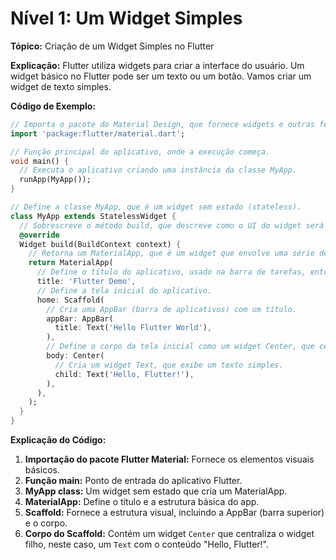 # Nível 1: Um Widget Simples

**Tópico:** Criação de um Widget Simples no Flutter

**Explicação:**
Flutter utiliza widgets para criar a interface do usuário. Um widget básico no Flutter pode ser um texto ou um botão. Vamos criar um widget de texto simples.

**Código de Exemplo:**
```dart
// Importa o pacote do Material Design, que fornece widgets e outras ferramentas para a criação de UIs.
import 'package:flutter/material.dart';

// Função principal do aplicativo, onde a execução começa.
void main() {
  // Executa o aplicativo criando uma instância da classe MyApp.
  runApp(MyApp());
}

// Define a classe MyApp, que é um widget sem estado (stateless).
class MyApp extends StatelessWidget {
  // Sobrescreve o método build, que descreve como o UI do widget será construído.
  @override
  Widget build(BuildContext context) {
    // Retorna um MaterialApp, que é um widget que envolve uma série de widgets que implementam o design do Material.
    return MaterialApp(
      // Define o título do aplicativo, usado na barra de tarefas, entre outros.
      title: 'Flutter Demo',
      // Define a tela inicial do aplicativo.
      home: Scaffold(
        // Cria uma AppBar (barra de aplicativos) com um título.
        appBar: AppBar(
          title: Text('Hello Flutter World'),
        ),
        // Define o corpo da tela inicial como um widget Center, que centraliza seu filho.
        body: Center(
          // Cria um widget Text, que exibe um texto simples.
          child: Text('Hello, Flutter!'),
        ),
      ),
    );
  }
}
```

**Explicação do Código:**
1. **Importação do pacote Flutter Material:** Fornece os elementos visuais básicos.
2. **Função main:** Ponto de entrada do aplicativo Flutter.
3. **MyApp class:** Um widget sem estado que cria um MaterialApp.
4. **MaterialApp:** Define o título e a estrutura básica do app.
5. **Scaffold:** Fornece a estrutura visual, incluindo a AppBar (barra superior) e o corpo.
6. **Corpo do Scaffold:** Contém um widget `Center` que centraliza o widget filho, neste caso, um `Text` com o conteúdo "Hello, Flutter!".

